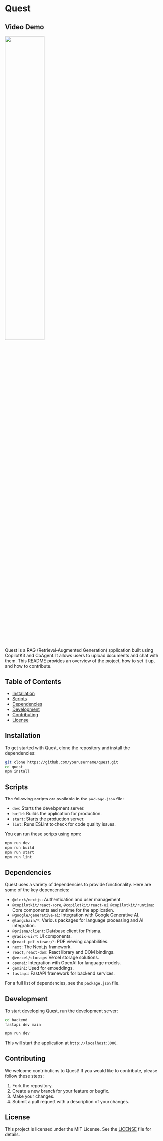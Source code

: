 

# Quest

## Video Demo
[<img src="https://img.freepik.com/free-vector/minimal-white-style-video-player-template-design_1017-25481.jpg?size=626&ext=jpg&ga=GA1.1.1819120589.1728086400&semt=ais_hybrid" width="50%">](https://youtu.be/_QYxTYlVMmY)


Quest is a RAG (Retrieval-Augmented Generation) application built using CopilotKit and CoAgent. It allows users to upload documents and chat with them. This README provides an overview of the project, how to set it up, and how to contribute.

## Table of Contents

- [Installation](#installation)
- [Scripts](#scripts)
- [Dependencies](#dependencies)
- [Development](#development)
- [Contributing](#contributing)
- [License](#license)

## Installation

To get started with Quest, clone the repository and install the dependencies:

```bash
git clone https://github.com/yourusername/quest.git
cd quest
npm install
```

## Scripts

The following scripts are available in the `package.json` file:

- `dev`: Starts the development server.
- `build`: Builds the application for production.
- `start`: Starts the production server.
- `lint`: Runs ESLint to check for code quality issues.

You can run these scripts using npm:

```bash
npm run dev
npm run build
npm run start
npm run lint
```

## Dependencies

Quest uses a variety of dependencies to provide functionality. Here are some of the key dependencies:

- `@clerk/nextjs`: Authentication and user management.
- `@copilotkit/react-core`, `@copilotkit/react-ui`, `@copilotkit/runtime`: Core components and runtime for the application.
- `@google/generative-ai`: Integration with Google Generative AI.
- `@langchain/*`: Various packages for language processing and AI integration.
- `@prisma/client`: Database client for Prisma.
- `@radix-ui/*`: UI components.
- `@react-pdf-viewer/*`: PDF viewing capabilities.
- `next`: The Next.js framework.
- `react`, `react-dom`: React library and DOM bindings.
- `@vercel/storage`: Vercel storage solutions.
- `openai`: Integration with OpenAI for language models.
- `gemini`: Used for embeddings.
- `fastapi`: FastAPI framework for backend services.

For a full list of dependencies, see the `package.json` file.

## Development

To start developing Quest, run the development server:

```bash
cd backend
fastapi dev main
```

```bash
npm run dev
```

This will start the application at `http://localhost:3000`.

## Contributing

We welcome contributions to Quest! If you would like to contribute, please follow these steps:

1. Fork the repository.
2. Create a new branch for your feature or bugfix.
3. Make your changes.
4. Submit a pull request with a description of your changes.

## License

This project is licensed under the MIT License. See the [LICENSE](LICENSE) file for details.
